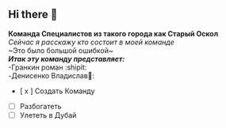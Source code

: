 ## Hi there 👋
**Команда Специалистов из такого города как Старый Оскол**  
*Сейчас я расскажу кто состоит в моей команде*    
~Это было большой ошибкой~  
***Итак эту команду представляет:***  
-Гранкин роман :shipit:  
-Денисенко Владислав🐀:    
- [ x ] Создать Команду  
- [ ] Разбогатеть  
- [ ] Улететь в Дубай
<!--

**Here are some ideas to get you started:**

🙋‍♀️ A short introduction - what is your organization all about?
🌈 Contribution guidelines - how can the community get involved?
👩‍💻 Useful resources - where can the community find your docs? Is there anything else the community should know?
🍿 Fun facts - what does your team eat for breakfast?
🧙 Remember, you can do mighty things with the power of [Markdown](https://docs.github.com/github/writing-on-github/getting-started-with-writing-and-formatting-on-github/basic-writing-and-formatting-syntax)
-->

